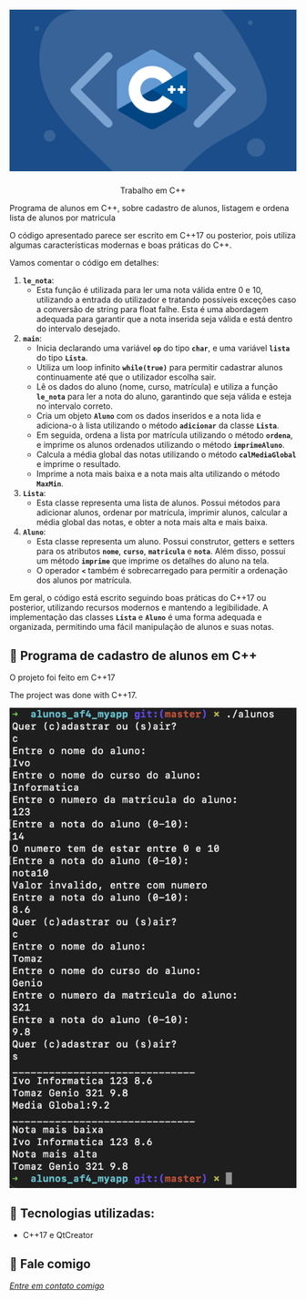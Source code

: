 <h1 align="center">
    <img width="600" src="cplusplus.png" />
</h1>


<p align="center">
Trabalho em C++

Programa de alunos em C++, sobre cadastro de alunos, listagem e ordena lista de alunos por matricula

O código apresentado parece ser escrito em C++17 ou posterior, pois utiliza algumas características modernas e boas práticas do C++.

Vamos comentar o código em detalhes:

1. **`le_nota`**:
    - Esta função é utilizada para ler uma nota válida entre 0 e 10, utilizando a entrada do utilizador e tratando possíveis exceções caso a conversão de string para float falhe. Esta é uma abordagem adequada para garantir que a nota inserida seja válida e está dentro do intervalo desejado.
2. **`main`**:
    - Inicia declarando uma variável **`op`** do tipo **`char`**, e uma variável **`lista`** do tipo **`Lista`**.
    - Utiliza um loop infinito **`while(true)`** para permitir cadastrar alunos continuamente até que o utilizador escolha sair.
    - Lê os dados do aluno (nome, curso, matrícula) e utiliza a função **`le_nota`** para ler a nota do aluno, garantindo que seja válida e esteja no intervalo correto.
    - Cria um objeto **`Aluno`** com os dados inseridos e a nota lida e adiciona-o à lista utilizando o método **`adicionar`** da classe **`Lista`**.
    - Em seguida, ordena a lista por matrícula utilizando o método **`ordena`**, e imprime os alunos ordenados utilizando o método **`imprimeAluno`**.
    - Calcula a média global das notas utilizando o método **`calMediaGlobal`** e imprime o resultado.
    - Imprime a nota mais baixa e a nota mais alta utilizando o método **`MaxMin`**.
3. **`Lista`**:
    - Esta classe representa uma lista de alunos. Possui métodos para adicionar alunos, ordenar por matrícula, imprimir alunos, calcular a média global das notas, e obter a nota mais alta e mais baixa.
4. **`Aluno`**:
    - Esta classe representa um aluno. Possui construtor, getters e setters para os atributos **`nome`**, **`curso`**, **`matricula`** e **`nota`**. Além disso, possui um método **`imprime`** que imprime os detalhes do aluno na tela.
    - O operador **`<`** também é sobrecarregado para permitir a ordenação dos alunos por matrícula.

Em geral, o código está escrito seguindo boas práticas do C++17 ou posterior, utilizando recursos modernos e mantendo a legibilidade. A implementação das classes **`Lista`** e **`Aluno`** é uma forma adequada e organizada, permitindo uma fácil manipulação de alunos e suas notas.

</p>

📌 Programa de cadastro de alunos em C++
------------------
O projeto foi feito em C++17


The project was done with C++17.


<img src="resultado.png" alt="page-home">


🔧 Tecnologias utilizadas:
------------------

- C++17 e QtCreator 

💬 Fale comigo
------------------
[*Entre em contato comigo*](https://www.linkedin.com/in/ivo-baptista-3712144/)



